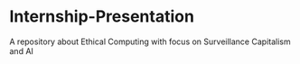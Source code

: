 # Internship-Presentation
A repository about Ethical Computing with focus on Surveillance Capitalism and AI
